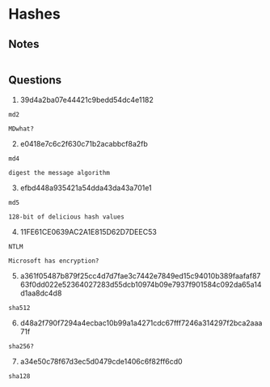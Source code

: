 # Hashes

## Notes

```

```

## Questions

1. 39d4a2ba07e44421c9bedd54dc4e1182

```
md2

MDwhat?
```

2. e0418e7c6c2f630c71b2acabbcf8a2fb

```
md4

digest the message algorithm
```

3. efbd448a935421a54dda43da43a701e1

```
md5

128-bit of delicious hash values
```

4. 11FE61CE0639AC2A1E815D62D7DEEC53

```
NTLM

Microsoft has encryption?
```

5. a361f05487b879f25cc4d7d7fae3c7442e7849ed15c94010b389faafaf8763f0dd022e52364027283d55dcb10974b09e7937f901584c092da65a14d1aa8dc4d8

```
sha512

```

6. d48a2f790f7294a4ecbac10b99a1a4271cdc67fff7246a314297f2bca2aaa71f

```
sha256?
```

7. a34e50c78f67d3ec5d0479cde1406c6f82ff6cd0

```
sha128
```
